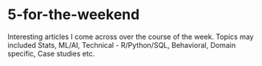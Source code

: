 # 5-for-the-weekend
Interesting articles I come across over the course of the week. Topics may included Stats, ML/AI, Technical - R/Python/SQL, Behavioral, Domain specific, Case studies etc.
